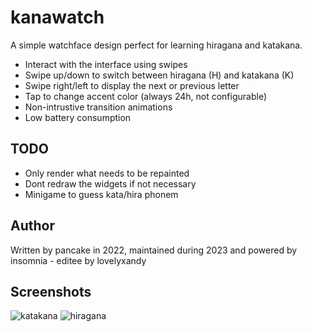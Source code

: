 # kanawatch

A simple watchface design perfect for learning hiragana and katakana.

* Interact with the interface using swipes
* Swipe up/down to switch between hiragana (H) and katakana (K)
* Swipe right/left to display the next or previous letter
* Tap to change accent color (always 24h, not configurable)
* Non-intrustive transition animations
* Low battery consumption

## TODO

* Only render what needs to be repainted
* Dont redraw the widgets if not necessary
* Minigame to guess kata/hira phonem

## Author

Written by pancake in 2022, maintained during 2023 and powered by insomnia - editee by lovelyxandy

## Screenshots

![katakana](screenshot.png)
![hiragana ](screenshot2.png)
